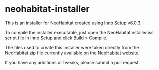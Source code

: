 # neohabitat-installer
This is an installer for NeoHabitat created using [Inno Setup](https://jrsoftware.org/isinfo.php) v6.0.3.

To compile the installer executable, just open the NeoHabitatInstaller.iss script file in Inno Setup and click Build > Compile. 

The files used to create this installer were taken directly from the NeoHabitat.zip file currently available on the [NeoHabitat website](http://www.neohabitat.org).

If you have any additions or tweaks, please submit a pull request.